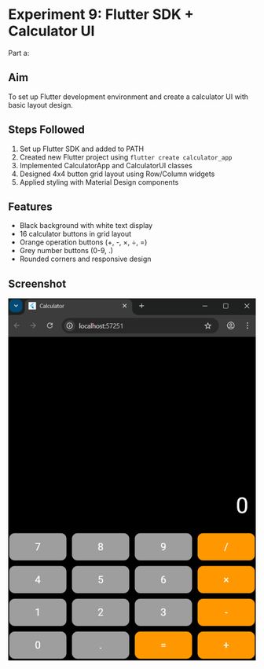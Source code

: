 # Experiment 9: Flutter SDK + Calculator UI

Part a:

## Aim
To set up Flutter development environment and create a calculator UI with basic layout design.

## Steps Followed
1. Set up Flutter SDK and added to PATH
2. Created new Flutter project using `flutter create calculator_app`
3. Implemented CalculatorApp and CalculatorUI classes
4. Designed 4x4 button grid layout using Row/Column widgets
5. Applied styling with Material Design components

## Features
- Black background with white text display
- 16 calculator buttons in grid layout
- Orange operation buttons (+, -, ×, ÷, =)
- Grey number buttons (0-9, .)
- Rounded corners and responsive design

## Screenshot
![Calculator UI](cal.png)


